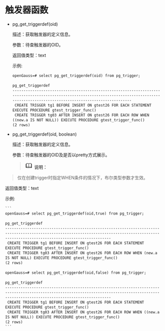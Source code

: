 # 触发器函数

-   pg\_get\_triggerdef\(oid\)

    描述：获取触发器的定义信息。

    参数：待查触发器的OID。

    返回值类型：text

    示例:

    ```
    openGauss=# select pg_get_triggerdef(oid) from pg_trigger;
                                                                                         pg_get_triggerdef
    --------------------------------------------------------------------------------------------------------------------------------------------------------------------------------------------
     CREATE TRIGGER tg1 BEFORE INSERT ON gtest26 FOR EACH STATEMENT EXECUTE PROCEDURE gtest_trigger_func()
     CREATE TRIGGER tg03 AFTER INSERT ON gtest26 FOR EACH ROW WHEN ((new.a IS NOT NULL)) EXECUTE PROCEDURE gtest_trigger_func()
    (2 rows)
    ```

-   pg\_get\_triggerdef\(oid, boolean\)

    描述：获取触发器的定义信息。

    参数：待查触发器的OID及是否以pretty方式展示。

    >![](public_sys-resources/icon-note.png) **说明：** 
    >
>仅在创建trigger时指定WHEN条件的情况下，布尔类型参数才生效。
    
返回值类型：text
    
示例:
    
    ```
    openGauss=# select pg_get_triggerdef(oid,true) from pg_trigger;
                                                                                         pg_get_triggerdef
    --------------------------------------------------------------------------------------------------------------------------------------------------------------------------------------------
     CREATE TRIGGER tg1 BEFORE INSERT ON gtest26 FOR EACH STATEMENT EXECUTE PROCEDURE gtest_trigger_func()
     CREATE TRIGGER tg03 AFTER INSERT ON gtest26 FOR EACH ROW WHEN (new.a IS NOT NULL) EXECUTE PROCEDURE gtest_trigger_func()
    (2 rows)
    
    openGauss=# select pg_get_triggerdef(oid,false) from pg_trigger;
                                                                                         pg_get_triggerdef
    --------------------------------------------------------------------------------------------------------------------------------------------------------------------------------------------
     CREATE TRIGGER tg1 BEFORE INSERT ON gtest26 FOR EACH STATEMENT EXECUTE PROCEDURE gtest_trigger_func()
     CREATE TRIGGER tg03 AFTER INSERT ON gtest26 FOR EACH ROW WHEN ((new.a IS NOT NULL)) EXECUTE PROCEDURE gtest_trigger_func()
    (2 rows)
    ```


